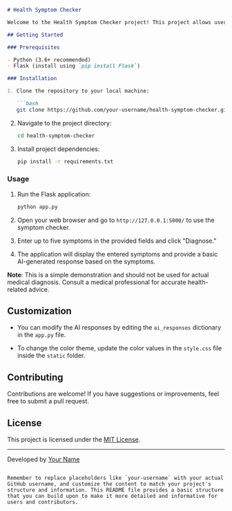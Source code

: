 
```markdown
# Health Symptom Checker

Welcome to the Health Symptom Checker project! This project allows users to input their symptoms and receive basic AI-generated responses based on the entered symptoms.

## Getting Started

### Prerequisites

- Python (3.6+ recommended)
- Flask (install using `pip install Flask`)

### Installation

1. Clone the repository to your local machine:

   ```bash
   git clone https://github.com/your-username/health-symptom-checker.git
   ```

2. Navigate to the project directory:

   ```bash
   cd health-symptom-checker
   ```

3. Install project dependencies:

   ```bash
   pip install -r requirements.txt
   ```

### Usage

1. Run the Flask application:

   ```bash
   python app.py
   ```

2. Open your web browser and go to `http://127.0.0.1:5000/` to use the symptom checker.

3. Enter up to five symptoms in the provided fields and click "Diagnose."

4. The application will display the entered symptoms and provide a basic AI-generated response based on the symptoms.

**Note**: This is a simple demonstration and should not be used for actual medical diagnosis. Consult a medical professional for accurate health-related advice.

## Customization

- You can modify the AI responses by editing the `ai_responses` dictionary in the `app.py` file.

- To change the color theme, update the color values in the `style.css` file inside the `static` folder.

## Contributing

Contributions are welcome! If you have suggestions or improvements, feel free to submit a pull request.

## License

This project is licensed under the [MIT License](LICENSE).

---

Developed by [Your Name](https://github.com/your-username)
```

Remember to replace placeholders like `your-username` with your actual GitHub username, and customize the content to match your project's structure and information. This README file provides a basic structure that you can build upon to make it more detailed and informative for users and contributors.
